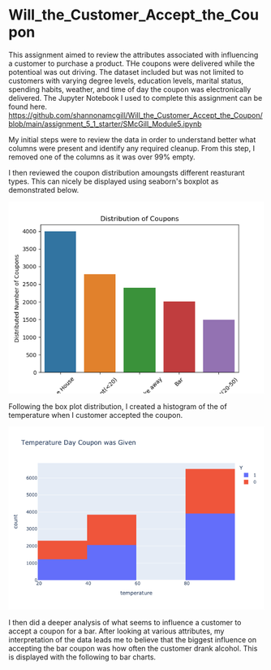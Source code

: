 # Will_the_Customer_Accept_the_Coupon
This assignment aimed to review the attributes associated with influencing a customer to purchase a product. THe coupons were delivered while the potentioal was out driving. The dataset included but was not limited to customers with varying degree levels, education levels, marital status, spending habits, weather, and time of day the coupon was electronically delivered. The Jupyter Notebook I used to complete this assignment can be found here. 
https://github.com/shannonamcgill/Will_the_Customer_Accept_the_Coupon/blob/main/assignment_5_1_starter/SMcGill_Module5.ipynb


My initial steps were to review the data in order to understand better what columns were present and identify any required cleanup. From this step, I removed one of the columns as it was over 99% empty. 

I then reviewed the coupon distribution amoungsts different reasturant types. This can nicely be displayed using seaborn's boxplot as demonstrated below.

![alt text](https://github.com/shannonamcgill/Will_the_Customer_Accept_the_Coupon/blob/main/assignment_5_1_starter/images/Distributed_Number_of_Coupons_Barchart.png?raw=true)

Following the box plot distribution, I created a histogram of the of temperature when I customer accepted the coupon. 

![alt text](https://github.com/shannonamcgill/Will_the_Customer_Accept_the_Coupon/blob/main/assignment_5_1_starter/images/Histogram_of_Temperature.png?raw=true)

I then did a deeper analysis of what seems to influence a customer to accept a coupon for a bar. After looking at various attributes, my interpretation of the data leads me to believe that the biggest influence on accepting the bar coupon was how often the customer drank alcohol. This is displayed with the following to bar charts. 

